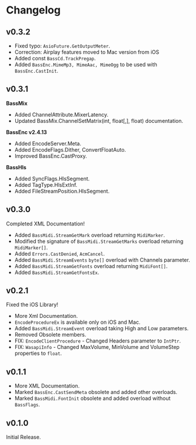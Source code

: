 # Changelog

## v0.3.2
* Fixed typo: `AsioFuture.GetOutputMeter`.
* Correction: Airplay features moved to Mac version from iOS
* Added const `BassCd.TrackPregap`.
* Added `BassEnc.MimeMp3, MimeAac, MimeOgg` to be used with `BassEnc.CastInit`.

## v0.3.1
**BassMix**
* Added ChannelAttribute.MixerLatency.
* Updated BassMix.ChannelSetMatrix(int, float[,], float) documentation.

**BassEnc v2.4.13**
* Added EncodeServer.Meta.
* Added EncodeFlags.Dither, ConvertFloatAuto.
* Improved BassEnc.CastProxy.

**BassHls**
* Added SyncFlags.HlsSegment.
* Added TagType.HlsExtInf.
* Added FileStreamPosition.HlsSegment.

## v0.3.0
Completed XML Documentation!

* Added `BassMidi.StreamGetMark` overload returning `MidiMarker`.
* Modified the signature of `BassMidi.StreamGetMarks` overload returning `MidiMarker[]`.
* Added `Errors.CastDenied`, `AcmCancel`.
* Added `BassMidi.StreamEvents` `byte[]` overload with Channels parameter.
* Added `BassMidi.StreamGetFonts` overload returning `MidiFont[]`.
* Added `BassMidi.StreamGetFontsEx`.

## v0.2.1
Fixed the iOS Library!

* More Xml Documentation.
* `EncodeProcedureEx` is available only on iOS and Mac.
* Added `BassMidi.StreamEvent` overload taking High and Low parameters.
* Removed Obsolete members.
* FIX: `EncodeClientProcedure` - Changed Headers parameter to `IntPtr`.
* FIX: `WasapiInfo` - Changed MaxVolume, MinVolume and VolumeStep properties to `float`.

## v0.1.1
* More XML Documentation.
* Marked `BassEnc.CastSendMeta` obsolete and added other overloads.
* Marked `BassMidi.FontInit` obsolete and added overload without `BassFlags`.

## v0.1.0
Initial Release.
